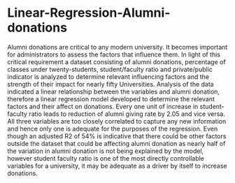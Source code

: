 # Linear-Regression-Alumni-donations
Alumni donations are critical to any modern university. It becomes important for administrators to assess the factors that influence them. In light of this critical requirement a dataset consisting of alumni donations, percentage of classes under twenty-students, student/faculty ratio and private/public indicator is analyzed to determine relevant influencing factors and the strength of their impact for nearly fifty Universities. Analysis of the data indicated a linear relationship between the variables and alumni donation, therefore a linear regression model developed to determine the relevant factors and their affect on donations. Every one unit of increase in student-faculty ratio leads to reduction of alumni giving rate by 2.05 and vice versa. All three variables are too closely correlated to capture any new information and hence only one is adequate for the purposes of the regression. Even though an adjusted R2   of 54% is indicative that there could be other factors outside the dataset that could be affecting alumni donation as nearly half of the variation in alumni donation is not being explained by the model, however student faculty ratio is one of the most directly controllable variables for a university, it may be adequate as a driver by itself to increase donations. 
